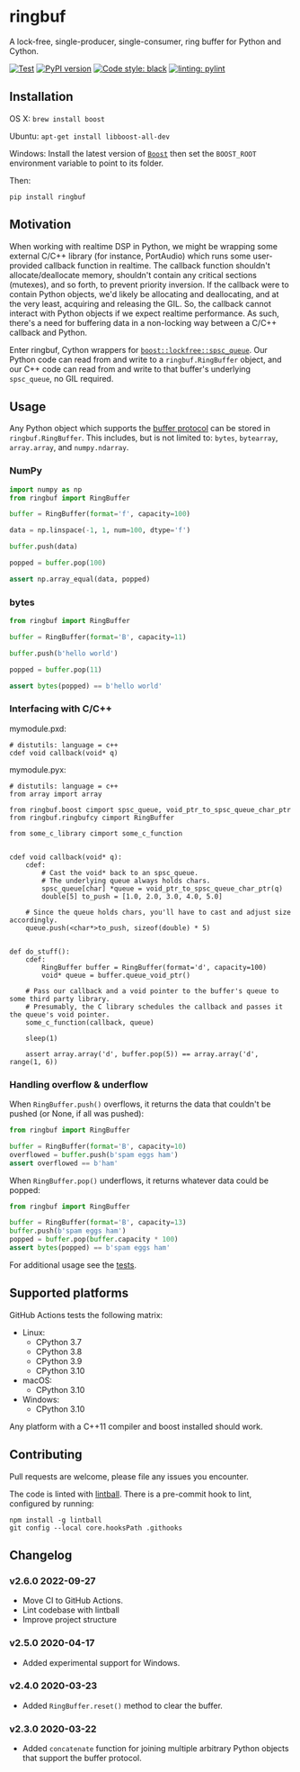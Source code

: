 # ringbuf

A lock-free, single-producer, single-consumer, ring buffer for Python and Cython.

[![Test](https://github.com/elijahr/ringbuf/actions/workflows/test.yml/badge.svg)](https://github.com/elijahr/ringbuf/actions/workflows/test.yml) [![PyPI version](https://badge.fury.io/py/ringbuf.svg)](https://badge.fury.io/py/ringbuf) [![Code style: black](https://img.shields.io/badge/code%20style-black-000000.svg)](https://github.com/psf/black) [![linting: pylint](https://img.shields.io/badge/linting-pylint-yellowgreen)](https://github.com/PyCQA/pylint)

## Installation

OS X: `brew install boost`

Ubuntu: `apt-get install libboost-all-dev`

Windows: Install the latest version of [`Boost`](https://www.boost.org/) then set the `BOOST_ROOT` environment variable to point to its folder.

Then:

```shell
pip install ringbuf
```

## Motivation

When working with realtime DSP in Python, we might be wrapping some external C/C++ library (for instance, PortAudio) which runs some user-provided callback function in realtime. The callback function shouldn't allocate/deallocate memory, shouldn't contain any critical sections (mutexes), and so forth, to prevent priority inversion. If the callback were to contain Python objects, we'd likely be allocating and deallocating, and at the very least, acquiring and releasing the GIL. So, the callback cannot interact with Python objects if we expect realtime performance. As such, there's a need for buffering data in a non-locking way between a C/C++ callback and Python.

Enter ringbuf, Cython wrappers for [`boost::lockfree::spsc_queue`](https://www.boost.org/doc/libs/1_72_0/doc/html/boost/lockfree/spsc_queue.html). Our Python code can read from and write to a `ringbuf.RingBuffer` object, and our C++ code can read from and write to that buffer's underlying `spsc_queue`, no GIL required.

## Usage

Any Python object which supports the [buffer protocol](https://docs.python.org/3/c-api/buffer.html) can be stored in `ringbuf.RingBuffer`. This includes, but is not limited to: `bytes`, `bytearray`, `array.array`, and `numpy.ndarray`.

### NumPy

```python
import numpy as np
from ringbuf import RingBuffer

buffer = RingBuffer(format='f', capacity=100)

data = np.linspace(-1, 1, num=100, dtype='f')

buffer.push(data)

popped = buffer.pop(100)

assert np.array_equal(data, popped)
```

### bytes

```python
from ringbuf import RingBuffer

buffer = RingBuffer(format='B', capacity=11)

buffer.push(b'hello world')

popped = buffer.pop(11)

assert bytes(popped) == b'hello world'
```

### Interfacing with C/C++

mymodule.pxd:

```cython
# distutils: language = c++
cdef void callback(void* q)
```

mymodule.pyx:

```cython
# distutils: language = c++
from array import array

from ringbuf.boost cimport spsc_queue, void_ptr_to_spsc_queue_char_ptr
from ringbuf.ringbufcy cimport RingBuffer

from some_c_library cimport some_c_function


cdef void callback(void* q):
    cdef:
        # Cast the void* back to an spsc_queue.
        # The underlying queue always holds chars.
        spsc_queue[char] *queue = void_ptr_to_spsc_queue_char_ptr(q)
        double[5] to_push = [1.0, 2.0, 3.0, 4.0, 5.0]

    # Since the queue holds chars, you'll have to cast and adjust size accordingly.
    queue.push(<char*>to_push, sizeof(double) * 5)


def do_stuff():
    cdef:
        RingBuffer buffer = RingBuffer(format='d', capacity=100)
        void* queue = buffer.queue_void_ptr()

    # Pass our callback and a void pointer to the buffer's queue to some third party library.
    # Presumably, the C library schedules the callback and passes it the queue's void pointer.
    some_c_function(callback, queue)

    sleep(1)

    assert array.array('d', buffer.pop(5)) == array.array('d', range(1, 6))
```

### Handling overflow & underflow

When `RingBuffer.push()` overflows, it returns the data that couldn't be pushed (or None, if all was pushed):

```python
from ringbuf import RingBuffer

buffer = RingBuffer(format='B', capacity=10)
overflowed = buffer.push(b'spam eggs ham')
assert overflowed == b'ham'
```

When `RingBuffer.pop()` underflows, it returns whatever data could be popped:

```python
from ringbuf import RingBuffer

buffer = RingBuffer(format='B', capacity=13)
buffer.push(b'spam eggs ham')
popped = buffer.pop(buffer.capacity * 100)
assert bytes(popped) == b'spam eggs ham'
```

For additional usage see the [tests](https://github.com/elijahr/ringbuf/blob/master/test.py).

## Supported platforms

GitHub Actions tests the following matrix:

- Linux:
  - CPython 3.7
  - CPython 3.8
  - CPython 3.9
  - CPython 3.10
- macOS:
  - CPython 3.10
- Windows:
  - CPython 3.10

Any platform with a C++11 compiler and boost installed should work.

## Contributing

Pull requests are welcome, please file any issues you encounter.

The code is linted with [lintball](https://github.com/elijahr/lintball). There is a pre-commit hook to lint, configured by running:

```shell
npm install -g lintball
git config --local core.hooksPath .githooks
```

## Changelog

### v2.6.0 2022-09-27

- Move CI to GitHub Actions.
- Lint codebase with lintball
- Improve project structure

### v2.5.0 2020-04-17

- Added experimental support for Windows.

### v2.4.0 2020-03-23

- Added `RingBuffer.reset()` method to clear the buffer.

### v2.3.0 2020-03-22

- Added `concatenate` function for joining multiple arbitrary Python objects that support the buffer protocol.
